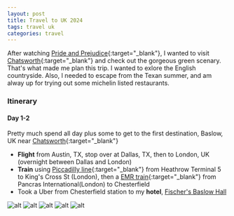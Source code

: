 ```yaml
---
layout: post
title: Travel to UK 2024
tags: travel uk 
categories: travel
---
```


After watching [Pride and Prejudice](https://www.google.com/search?sca_esv=820aaa15062e62d5&sxsrf=ADLYWIKAr8qUYdmz_vt02GTAW-ImdrV6GA:1724254070417&q=Pride+and+Prejudice+2005&si=ACC90nw_jPf0U9OHQLTsJBfNBfuzWP04Qb7uUj5bJ7NOdlcOVGwN1SFpiK6EN2dd5ZA3PoKw-QNMWragZZQUqvQdD8GZ-S3sfTzpQBRSwjIeQ_V23Oy-CMmdBX8P3kZ6T2wOo5ePEBk3YZsxz57dZKCASv9oMzK103hv-RW5k50s3lVoCd19YZOEztQo2aV2_UbkY3UJexp4PLYWfIm79yBJlonhbqHDq4QT-RRvGEVuQhN6AWj1u2WO7vUkA2rGM2P4Eb4nPVmkxcyE6w8PURDtf2T5fkDZhA%3D%3D&sa=X&sqi=2&ved=2ahUKEwjpp_r6soaIAxWR4MkDHfv6KWkQ3LoBegQIBBAB&biw=1398&bih=1139&dpr=1){:target="_blank"}, I wanted to visit [Chatsworth](https://www.chatsworth.org/){:target="_blank"} and check out the gorgeous green scenary. That's what made me plan this trip. I wanted to exlore the English countryside. Also, I needed to escape from the Texan summer, and am alway up for trying out some michelin listed restaurants.

### Itinerary

#### Day 1-2

Pretty much spend all day plus some to get to the first destination, Baslow, UK near [Chatsworth](https://www.chatsworth.org/){:target="_blank"}

- **Flight** from Austin, TX, stop over at Dallas, TX, then to London, UK (overnight between Dallas and London) 
- **Train** using [Piccadilly line](https://tfl.gov.uk/tube/route/piccadilly/){:target="_blank"} from Heathrow Terminal 5 to King's Cross St (London), then a [EMR train](https://www.eastmidlandsrailway.co.uk/){:target="_blank"}  from Pancras International(London) to Chesterfield
- Took a Uber from Chesterfield station to my **hotel**, [Fischer's Baslow Hall](https://www.fischers-baslowhall.co.uk/)

![alt](images/fischers1.jpg)
![alt](images/fischers2.jpg)
![alt](images/fischers3.jpg)
![alt](images/fischers4.jpg)
![alt](images/fischers5.jpg)